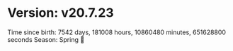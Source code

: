 # Version: v20.7.23
Time since birth: 7542 days, 181008 hours, 10860480 minutes, 651628800 seconds
Season: Spring 🌸
